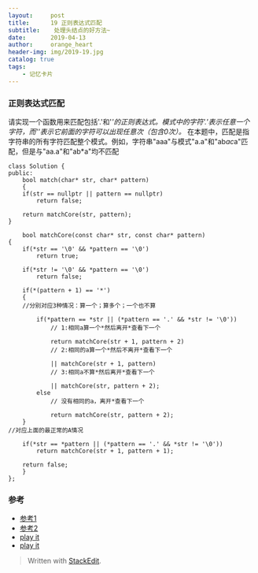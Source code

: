```yaml
---
layout:     post
title:      19 正则表达式匹配
subtitle:    处理头结点的好方法~
date:       2019-04-13
author:     orange_heart
header-img: img/2019-19.jpg
catalog: true
tags:
    - 记忆卡片
---
```


### 正则表达式匹配

请实现一个函数用来匹配包括'.'和'*'*的正则表达式*。*模式中的字符'.'表示任意一个字符，而'*'*表示它前面的字符可以出现任意次（包含0次）*。* 在本题中，匹配是指字符串的所有字符匹配整个模式。例如，字符串"aaa"与模式"a.a"和"ab*ac*a"匹配，但是与"aa.a"和"ab*a"均不匹配

```objc
class Solution {
public:
    bool match(char* str, char* pattern)
    {
    if(str == nullptr || pattern == nullptr)
        return false;

    return matchCore(str, pattern);
}

    bool matchCore(const char* str, const char* pattern)
{
    if(*str == '\0' && *pattern == '\0')
        return true;

    if(*str != '\0' && *pattern == '\0')
        return false;

    if(*(pattern + 1) == '*')
    {  
    //分别对应3种情况：算一个；算多个；一个也不算
    
        if(*pattern == *str || (*pattern == '.' && *str != '\0'))  
            // 1:相同a算一个*然后离开*查看下一个
            
            return matchCore(str + 1, pattern + 2)  
            // 2:相同的a算一个*然后不离开*查看下一个
            
            || matchCore(str + 1, pattern)  
            // 3:相同a不算*然后离开*查看下一个 
            
            || matchCore(str, pattern + 2);
        else  
            // 没有相同的a，离开*查看下一个
            
            return matchCore(str, pattern + 2);
    }  
//对应上面的最正常的A情况

    if(*str == *pattern || (*pattern == '.' && *str != '\0'))
        return matchCore(str + 1, pattern + 1);

    return false;
    }
};
```
### 参考

- [参考1](https://github.com/zhedahht/CodingInterviewChinese2)
- [参考2](https://github.com/gatieme/CodingInterviews)
- [play it](https://www.nowcoder.com/practice/45327ae22b7b413ea21df13ee7d6429c?tpId=13&tqId=11205&rp=2&ru=/ta/coding-interviews&qru=/ta/coding-interviews/question-ranking)
- [play it](https://leetcode.com/problems/regular-expression-matching/)



> Written with [StackEdit](https://stackedit.io/).
<!--stackedit_data:
eyJoaXN0b3J5IjpbMTMxNjM0NzYzMSwtNDg2MDY3ODk4XX0=
-->